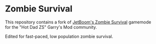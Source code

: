 # Zombie Survival

This repository contains a fork of [JetBoom's Zombie
Survival](https://github.com/jetboom/zombiesurvival) gamemode for the "Hot Dad ZS"
Garry's Mod community.

Edited for fast-paced, low population zombie survival.